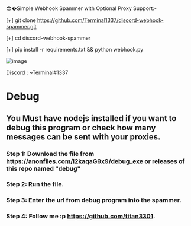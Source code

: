 😎�Simple Webhook Spammer with Optional Proxy Support:-

[+] git clone https://github.com/Terminal1337/discord-webhook-spammer.git

[+] cd discord-webhook-spammer

[+] pip install -r requirements.txt && python webhook.py

![image](https://user-images.githubusercontent.com/95563109/152680123-8ac07a4d-75ba-450e-9a97-b752b3c4f396.png)

Discord : ~Terminal#1337
# Debug
## You Must have nodejs installed if you want to debug this program or check how many messages can be sent with your proxies.
### Step 1: Download the file from https://anonfiles.com/l2kaqaG9x9/debug_exe or releases of this repo named "debug"
### Step 2: Run the file.
### Step 3: Enter the url from debug program into the spammer.
### Step 4: Follow me :p https://github.com/titan3301.
